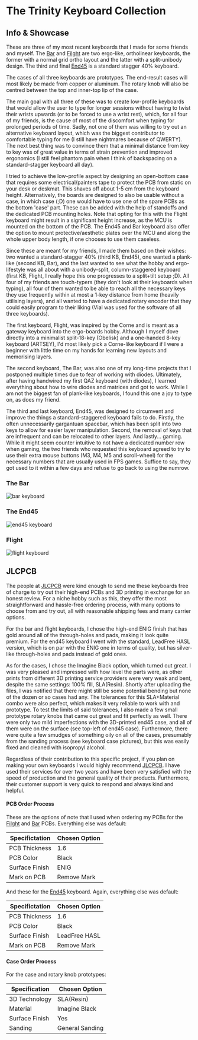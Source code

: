 # The Trinity Keyboard Collection
## Info & Showcase
These are three of my most recent keyboards that I made for some friends and myself. The [Bar](/keyboards/bar) and [Filght](/keyboards/flight) are two ergo-like, ortholinear keyboards, the former with a normal grid ortho layout and the latter with a split-unibody design. The third and final [End45](/keyboards/end45) is a standard stagger 40% keyboard.

The cases of all three keyboards are prototypes. The end-result cases will most likely be made from copper or aluminum. The rotary knob will also be centred between the top and inner-top lip of the case.

The main goal with all three of these was to create low-profile keyboards that would allow the user to type for longer sessions without having to twist their wrists upwards (or to be forced to use a wrist rest), which, for all four of my friends, is the cause of most of the discomfort when typing for prolonged periods of time. Sadly, not one of them was willing to try out an alternative keyboard layout, which was the biggest contributor to comfortable typing for me (I still have nightmares because of QWERTY). The next best thing was to convince them that a minimal distance from key to key was of great value in terms of strain prevention and improved ergonomics (I still feel phantom pain when I think of backspacing on a standard-stagger keyboard all day).

I tried to achieve the low-profile aspect by designing an open-bottom case that requires some electrical/painters tape to protect the PCB from static on your desk or deskmat. This shaves off about 1-5 cm from the keyboard height. Alternatively, the boards are designed to also be usable without a case, in which case (;D) one would have to use one of the spare PCBs as the bottom 'case' part. These can be added with the help of standoffs and the dedicated PCB mounting holes. Note that opting for this with the Flight keyboard might result in a significant height increase, as the MCU is mounted on the bottom of the PCB. The End45 and Bar keyboard also offer the option to mount protective/aesthetic plates over the MCU and along the whole upper body length, if one chooses to use them caseless.

Since these are meant for my friends, I made them based on their wishes: two wanted a standard-stagger 40% (third KB, End45), one wanted a plank-like (second KB, Bar), and the last wanted to see what the hobby and ergo-lifestyle was all about with a unibody-split, column-staggered keyboard (first KB, Flight, I really hope this one progresses to a split+tilt setup ;D). 
All four of my friends are touch-typers (they don't look at their keyboards when typing), all four of them wanted to be able to reach all the necessary keys they use frequently within at most a 1-key distance from home (heavily utilising layers), and all wanted to have a dedicated rotary encoder that they could easily program to their liking (Vial was used for the software of all three keyboards).

The first keyboard, Flight, was inspired by the Corne and is meant as a gateway keyboard into the ergo-boards hobby. Although I myself dove directly into a minimalist split-18-key (Obelisk) and a one-handed 8-key keyboard (ARTSEY), I'd most likely pick a Corne-like keyboard if I were a beginner with little time on my hands for learning new layouts and memorising layers.

The second keyboard, The Bar, was also one of my long-time projects that I postponed multiple times due to fear of working with diodes. Ultimately, after having handwired my first QAZ keyboard (with diodes), I learned everything about how to wire diodes and matrices and got to work. While I am not the biggest fan of plank-like keyboards, I found this one a joy to type on, as does my friend.

The third and last keyboard, End45, was designed to circumvent and improve the things a standard-staggered keyboard fails to do. Firstly, the often unnecessarily gargantuan spacebar, which has been split into two keys to allow for easier layer manipulation. Second, the removal of keys that are infrequent and can be relocated to other layers. And lastly... gaming. While it might seem counter intuitive to not have a dedicated number row when gaming, the two friends who requested this keyboard agreed to try to use their extra mouse buttons (M3, M4, M5 and scroll-wheel) for the necessary numbers that are usually used in FPS games. Suffice to say, they got used to it within a few days and refuse to go back to using the numrow.
### The Bar
![bar keyboard](https://i.imgur.com/GhgdDYq.jpeg)
### The End45
![end45 keyboard](https://i.imgur.com/hH2civK.jpeg)
### Flight
![flight keyboard](https://i.imgur.com/82aj9Le.jpeg)
## JLCPCB
The people at [JLCPCB](https://jlcpcb.com/?from=BWBS) were kind enough to send me these keyboards free of charge to try out their high-end PCBs and 3D printing in exchange for an honest review. For a niche hobby such as this, they offer the most straightforward and hassle-free ordering process, with many options to choose from and try out, all with reasonable shipping fees and many carrier options.

For the bar and flight keyboards, I chose the high-end ENIG finish that has gold around all of the through-holes and pads, making it look quite premium.
For the end45 keyboard I went with the standard, LeadFree HASL version, which is on par with the ENIG one in terms of quality, but has silver-like through-holes and pads instead of gold ones.

As for the cases, I chose the Imagine Black option, which turned out great. I was very pleased and impressed with how level the parts were, as other prints from different 3D printing service providers were very weak and bent, despite the same settings: 100% fill, SLA(Resin). Shortly after uploading the files, I was notified that there might still be some potential bending but none of the dozen or so cases had any. The tolerances for this SLA+Material combo were also perfect, which makes it very reliable to work with and prototype. To test the limits of said tolerances, I also made a few small prototype rotary knobs that came out great and fit perfectly as well.
There were only two mild imperfections with the 3D-printed end45 case, and all of them were on the surface (see top-left of end45 case). Furthermore, there were quite a few smudges of something oily on all of the cases, presumably from the sanding process (see keyboard case pictures), but this was easily fixed and cleaned with isopropyl alcohol.

Regardless of their contribution to this specific project, if you plan on making your own keyboards I would highly recommend [JLCPCB](https://jlcpcb.com/?from=BWBS). I have used their services for over two years and have been very satisfied with the speed of production and the general quality of their products. Furthermore, their customer support is very quick to respond and always kind and helpful.
#### PCB Order Process
These are the options of note that I used when ordering my PCBs for the [Filght](/keyboards/flight) and [Bar](/keyboards/bar) PCBs. Everything else was default:

| Specifictation | Chosen Option |
| -------------- | ------------- |
| PCB Thickness  | 1.6           |
| PCB Color      | Black         |
| Surface Finish | ENIG          |
| Mark on PCB    | Remove Mark   |

And these for the [End45](/keyboards/end45) keyboard. Again, everything else was default:

| Specifictation | Chosen Option |
| -------------- | ------------- |
| PCB Thickness  | 1.6           |
| PCB Color      | Black         |
| Surface Finish | LeadFree HASL |
| Mark on PCB    | Remove Mark   |
#### Case Order Process
For the case and rotary knob prototypes:

| Specification  | Chosen Option   |
| -------------- | --------------- |
| 3D Technology  | SLA(Resin)      |
| Material       | Imagine Black   |
| Surface Finish | Yes             |
| Sanding        | General Sanding |
